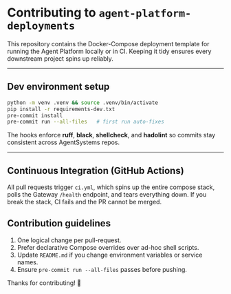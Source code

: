 # Contributing to `agent-platform-deployments`

This repository contains the Docker-Compose deployment template for running the Agent Platform locally or in CI.  Keeping it tidy ensures every downstream project spins up reliably.

---
## Dev environment setup

```bash
python -m venv .venv && source .venv/bin/activate
pip install -r requirements-dev.txt
pre-commit install
pre-commit run --all-files   # first run auto-fixes
```

The hooks enforce **ruff**, **black**, **shellcheck**, and **hadolint** so commits stay consistent across AgentSystems repos.

---
## Continuous Integration (GitHub Actions)

All pull requests trigger `ci.yml`, which spins up the entire compose stack, polls the Gateway `/health` endpoint, and tears everything down.  If you break the stack, CI fails and the PR cannot be merged.

## Contribution guidelines

1. One logical change per pull-request.
2. Prefer declarative Compose overrides over ad-hoc shell scripts.
3. Update `README.md` if you change environment variables or service names.
4. Ensure `pre-commit run --all-files` passes before pushing.

Thanks for contributing! 🚀
